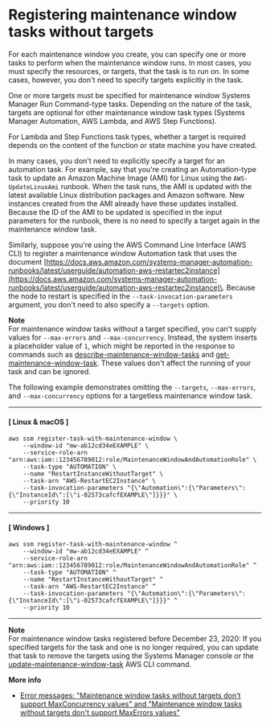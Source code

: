 # Registering maintenance window tasks without targets<a name="maintenance-windows-targetless-tasks"></a>

For each maintenance window you create, you can specify one or more tasks to perform when the maintenance window runs\. In most cases, you must specify the resources, or targets, that the task is to run on\. In some cases, however, you don't need to specify targets explicitly in the task\.

One or more targets must be specified for maintenance window Systems Manager Run Command\-type tasks\. Depending on the nature of the task, targets are optional for other maintenance window task types \(Systems Manager Automation, AWS Lambda, and AWS Step Functions\)\. 

For Lambda and Step Functions task types, whether a target is required depends on the content of the function or state machine you have created\.

In many cases, you don't need to explicitly specify a target for an automation task\. For example, say that you're creating an Automation\-type task to update an Amazon Machine Image \(AMI\) for Linux using the `AWS-UpdateLinuxAmi` runbook\. When the task runs, the AMI is updated with the latest available Linux distribution packages and Amazon software\. New instances created from the AMI already have these updates installed\. Because the ID of the AMI to be updated is specified in the input parameters for the runbook, there is no need to specify a target again in the maintenance window task\.

Similarly, suppose you're using the AWS Command Line Interface \(AWS CLI\) to register a maintenance window Automation task that uses the document [https://docs.aws.amazon.com/systems-manager-automation-runbooks/latest/userguide/automation-aws-restartec2instance](https://docs.aws.amazon.com/systems-manager-automation-runbooks/latest/userguide/automation-aws-restartec2instance)\. Because the node to restart is specified in the `--task-invocation-parameters` argument, you don't need to also specify a `--targets` option\. 

**Note**  
For maintenance window tasks without a target specified, you can't supply values for `--max-errors` and `--max-concurrency`\. Instead, the system inserts a placeholder value of `1`, which might be reported in the response to commands such as [describe\-maintenance\-window\-tasks](https://docs.aws.amazon.com/cli/latest/reference/ssm/describe-maintenance-window-tasks.html) and [get\-maintenance\-window\-task](https://docs.aws.amazon.com/cli/latest/reference/ssm/get-maintenance-window-task.html)\. These values don't affect the running of your task and can be ignored\.

The following example demonstrates omitting the `--targets`, `--max-errors`, and `--max-concurrency` options for a targetless maintenance window task\.

------
#### [ Linux & macOS ]

```
aws ssm register-task-with-maintenance-window \
    --window-id "mw-ab12cd34eEXAMPLE" \
    --service-role-arn "arn:aws:iam::123456789012:role/MaintenanceWindowAndAutomationRole" \
    --task-type "AUTOMATION" \
    --name "RestartInstanceWithoutTarget" \
    --task-arn "AWS-RestartEC2Instance" \
    --task-invocation-parameters "{\"Automation\":{\"Parameters\":{\"InstanceId\":[\"i-02573cafcfEXAMPLE\"]}}}" \
    --priority 10
```

------
#### [ Windows ]

```
aws ssm register-task-with-maintenance-window ^
    --window-id "mw-ab12cd34eEXAMPLE" ^
    --service-role-arn "arn:aws:iam::123456789012:role/MaintenanceWindowAndAutomationRole" ^
    --task-type "AUTOMATION" ^
    --name "RestartInstanceWithoutTarget" ^
    --task-arn "AWS-RestartEC2Instance" ^
    --task-invocation-parameters "{\"Automation\":{\"Parameters\":{\"InstanceId\":[\"i-02573cafcfEXAMPLE\"]}}}" ^
    --priority 10
```

------

**Note**  
For maintenance window tasks registered before December 23, 2020: If you specified targets for the task and one is no longer required, you can update that task to remove the targets using the Systems Manager console or the [update\-maintenance\-window\-task](https://docs.aws.amazon.com/cli/latest/reference/ssm/update-maintenance-window-task.html) AWS CLI command\.

**More info**  
+ [Error messages: "Maintenance window tasks without targets don't support MaxConcurrency values" and "Maintenance window tasks without targets don't support MaxErrors values"](troubleshooting-maintenance-windows.md#maxconcurrency-maxerrors-not-supported)